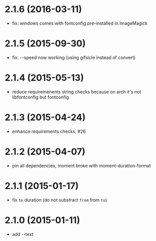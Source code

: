 # 2.1.6 (2016-03-11)

 * fix: windows comes with fontconfig pre-installed in ImageMagick

# 2.1.5 (2015-09-30)

  * fix: --speed now working (using gifsicle instead of convert)

# 2.1.4 (2015-05-13)

  * reduce requiremenents string checks because on arch it's not libfontconfig but fontconfig

# 2.1.3 (2015-04-24)

  * enhance requirements checks, #26

# 2.1.2 (2015-04-07)

  * pin all dependencies, moment broke with moment-duration-format

# 2.1.1 (2015-01-17)

  * fix `to` duration (do not substract `from` from `to`)

# 2.1.0 (2015-01-11)

  * add --text

